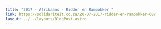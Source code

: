 ```yaml
---
title: "2017 - Afrikaans - Ridder en Rampokker "
link: https://solidariteit.co.za/20-07-2017-ridder-en-rampokker-68/
layout: ../../layouts/BlogPost.astro
---
```

